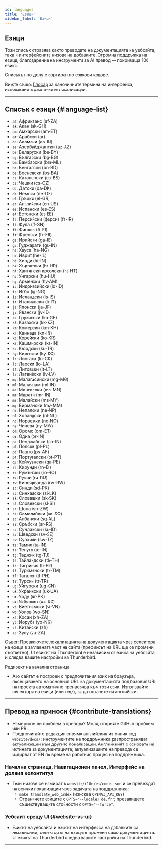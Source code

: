 ```yaml
---
id: languages
title: 'Езици'
sidebar_label: 'Езици'
---
```


## Езици

Този списък отразява както преводите на документацията на уебсайта, така и интерфейсните низове на добавките.
Огромна поддръжка на езици, благодарение на инструменти за AI превод — покриваща 100 езика.

Списъкът по-долу е сортиран по езикови кодове.

Вижте също: [Глосар](glossary) за каноничните термини на интерфейса, използвани в различните локализации.

---

## Списък с езици {#language-list}

- `af`: Африкаанс (af-ZA)
- `ak`: Акан (ak-GH)
- `am`: Амхарски (am-ET)
- `ar`: Арабски (ar)
- `as`: Асамски (as-IN)
- `az`: Азербайджански (az-AZ)
- `be`: Беларуски (be-BY)
- `bg`: Български (bg-BG)
- `bm`: Бамбарски (bm-ML)
- `bn`: Бенгалски (bn-BD)
- `bs`: Босненски (bs-BA)
- `ca`: Каталонски (ca-ES)
- `cs`: Чешки (cs-CZ)
- `da`: Датски (da-DK)
- `de`: Немски (de-DE)
- `el`: Гръцки (el-GR)
- `en`: Английски (en-US)
- `es`: Испански (es-ES)
- `et`: Естонски (et-EE)
- `fa`: Персийски (фарси) (fa-IR)
- `ff`: Фула (ff-SN)
- `fi`: Фински (fi-FI)
- `fr`: Френски (fr-FR)
- `ga`: Ирийски (ga-IE)
- `gu`: Гуджарати (gu-IN)
- `ha`: Хауса (ha-NG)
- `he`: Иврит (he-IL)
- `hi`: Хинди (hi-IN)
- `hr`: Хърватски (hr-HR)
- `ht`: Хаитянски креолски (ht-HT)
- `hu`: Унгарски (hu-HU)
- `hy`: Арменски (hy-AM)
- `id`: Индонезийски (id-ID)
- `ig`: Игбо (ig-NG)
- `is`: Исландски (is-IS)
- `it`: Италиански (it-IT)
- `ja`: Японски (ja-JP)
- `jv`: Явански (jv-ID)
- `ka`: Грузински (ka-GE)
- `kk`: Казахски (kk-KZ)
- `km`: Кхмерски (km-KH)
- `kn`: Каннада (kn-IN)
- `ko`: Корейски (ko-KR)
- `ks`: Кашмирски (ks-IN)
- `ku`: Кюрдски (ku-TR)
- `ky`: Киргизки (ky-KG)
- `ln`: Лингала (ln-CD)
- `lo`: Лаоски (lo-LA)
- `lt`: Литовски (lt-LT)
- `lv`: Латвийски (lv-LV)
- `mg`: Малагасийски (mg-MG)
- `ml`: Малаялам (ml-IN)
- `mn`: Монголски (mn-MN)
- `mr`: Марати (mr-IN)
- `ms`: Малайски (ms-MY)
- `my`: Бирмански (my-MM)
- `ne`: Непалски (ne-NP)
- `nl`: Холандски (nl-NL)
- `no`: Норвежки (no-NO)
- `ny`: Чичева (ny-MW)
- `om`: Оромо (om-ET)
- `or`: Одиа (or-IN)
- `pa`: Пенджабски (pa-IN)
- `pl`: Полски (pl-PL)
- `ps`: Пашто (ps-AF)
- `pt`: Португалски (pt-PT)
- `qu`: Кейчуански (qu-PE)
- `rn`: Кирунди (rn-BI)
- `ro`: Румънски (ro-RO)
- `ru`: Руски (ru-RU)
- `rw`: Киньярванда (rw-RW)
- `sd`: Синди (sd-PK)
- `si`: Синхалски (si-LK)
- `sk`: Словашки (sk-SK)
- `sl`: Словенски (sl-SI)
- `sn`: Шона (sn-ZW)
- `so`: Сомалийски (so-SO)
- `sq`: Албански (sq-AL)
- `sr`: Сръбски (sr-RS)
- `su`: Сундански (su-ID)
- `sv`: Шведски (sv-SE)
- `sw`: Суахили (sw-TZ)
- `ta`: Тамил (ta-IN)
- `te`: Телугу (te-IN)
- `tg`: Таджик (tg-TJ)
- `th`: Тайландски (th-TH)
- `ti`: Тигриния (ti-ER)
- `tk`: Туркменски (tk-TM)
- `tl`: Тагалог (tl-PH)
- `tr`: Турски (tr-TR)
- `ug`: Уйгурски (ug-CN)
- `uk`: Украински (uk-UA)
- `ur`: Урду (ur-PK)
- `uz`: Узбекски (uz-UZ)
- `vi`: Виетнамски (vi-VN)
- `wo`: Уолов (wo-SN)
- `xh`: Косан (xh-ZA)
- `yo`: Йоруба (yo-NG)
- `zh`: Китайски (zh)
- `zu`: Зулу (zu-ZA)

Съвет: Превключете локализацията на документацията чрез селектора на езици в заглавната част на сайта (префиксът на URL ще се промени съответно). UI езикът на Thunderbird е независим от езика на уебсайта и следва вашите настройки на Thunderbird.

Редирект на начална страница

- Ако сайтът е построен с предпочитания език на браузъра, посещаването на основния URL на документацията под базовия URL на проекта автоматично пренасочва към този език. Използвайте селектора на езици (или `/en/`), за да останете на английски.

---

## Превод на приноси {#contribute-translations}

- Намерихте ли проблем в превода? Моля, открийте GitHub проблем или PR.
- Предпочитайте редакции спрямо английския източник под `website/docs/`; инструментите на поддръжника разпространяват актуализации към другите локализации.
  Английският е основата на истината за документацията; актуализациите на превода се издирват от EN по време на работния процес на поддръжника.

### Начална страница, Навигационен панел, Интерфейс на долния колонтитул

- Тези низове се намират в `website/i18n/en/code.json` и се превеждат на всички локализации чрез задачата на поддръжника:
  - `make translate_web_index` (изисква `OPENAI_API_KEY`)
  - Ограничете езиците с `OPTS="--locales de,fr"`; презапишете съществуващите стойности с `OPTS="--force"`.

### Уебсайт срещу UI {#website-vs-ui}

- Езикът на уебсайта и езикът на интерфейса на добавките са независими; селекторът на езиците променя само документацията. UI езикът на Thunderbird следва вашите настройки на Thunderbird.

---
